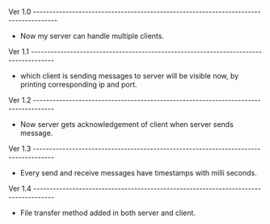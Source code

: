 Ver 1.0 -------------------------------------------------------------------------------------
- Now my server can handle multiple clients.

Ver 1.1 -------------------------------------------------------------------------------------
- which client is sending messages to server will be visible now, by printing corresponding ip and port.

Ver 1.2 ------------------------------------------------------------------------------------
- Now server gets acknowledgement of client when server sends message.

Ver 1.3 ------------------------------------------------------------------------------------
- Every send and receive messages  have timestamps with milli seconds.

Ver 1.4 ------------------------------------------------------------------------------------
- File transfer method added in both server and client.
